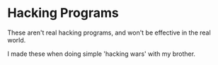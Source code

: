 # Hacking Programs

These aren't real hacking programs, and won't be effective in the real world.

I made these when doing simple 'hacking wars' with my brother.

